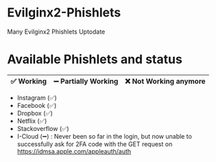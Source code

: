 # Evilginx2-Phishlets
Many Evilginx2 Phishlets Uptodate

# Available Phishlets and status

| ✅ Working  | ➖ Partially Working | ❌ Not Working anymore |
| ------------- | ------------- | ------------- |

- Instagram (✅)
- Facebook (✅)
- Dropbox (✅)
- Netflix (✅)
- Stackoverflow (✅)
- I-Cloud (➖) : Never been so far in the login, but now unable to successfully ask for 2FA code with the GET request on https://idmsa.apple.com/appleauth/auth
